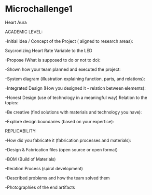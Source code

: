 # Microchallenge1
Heart Aura



ACADEMIC LEVEL:



-Initial idea / Concept of the Project ( aligned to research areas):

Scycronizing Heart Rate Variable to the LED 



-Propose (What is supposed to do or not to do):


-Shown how your team planned and executed the project:

-System diagram (illustration explaining function, parts, and relations):

-Integrated Design (How you designed it - relation between elements):

-Honest Design (use of technology in a meaningful way) Relation to the topics:

-Be creative (find solutions with materials and technology you have):

-Explore design boundaries (based on your expertice):




REPLICABILITY:

-How did you fabricate it (fabrication processes and materials):



-Design & Fabrication files (open source or open format)

-BOM (Build of Materials)

-Iteration Process (spiral development)

-Described problems and how the team solved them

-Photographies of the end artifacts
